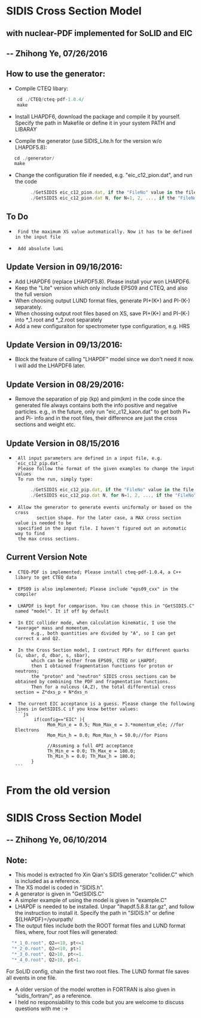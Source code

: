 
# SIDIS Cross Section Model 
## with nuclear-PDF implemented for SoLID and EIC
## -- Zhihong Ye, 07/26/2016

## How to use the generator:
* Compile CTEQ libary:
```js
    cd ./CTEQ/cteq-pdf-1.0.4/
    make
```

* Install LHAPDF6, download the package and compile it by yourself. 
  Specify the path in Makefile or define it in your system PATH and LIBARAY

* Compile the generator (use SIDIS_Lite.h for the version w/o LHAPDF5.8):
```js
   cd ./generator/
   make
```

* Change the configuration file if needed, e.g. "eic_c12_pion.dat", and run the code
```js
         ./GetSIDIS eic_c12_pion.dat, if the "FileNo" value in the file is not "0",
         ./GetSIDIS eic_c12_pion.dat N, for N=1, 2, ..., if the "FileNo" value in the file is "0"
```

## To Do
  *      Find the maximum XS value automatically. Now it has to be defined in the input file
  *      Add absolute lumi

## Update Version in 09/16/2016:
* Add LHAPDF6 (replace LHAPDF5.8). Please install your won LHAPDF6.
* Keep the "Lite" version which only include EPS09 and CTEQ, and also the full version
* When choosing output LUND format files, generate PI+(K+) and PI-(K-) separately.
* When chossing output root files based on XS, save PI+(K+) and PI-(K-) into *_1.root and *_2.root separately
* Add a new configuraiton for spectrometer type configuration, e.g. HRS

## Update Version in 09/13/2016:
* Block the feature of calling "LHAPDF" model since we don't need it now. I will add the LHAPDF6 later.

## Update Version in 08/29/2016:
* Remove the separation of pip (kp) and pim(km) in the code since the generated
   file always contains both the info positive and negative particles. 
     e.g., in the future, only run "eic_c12_kaon.dat" to get both Pi+ and Pi- info
     and in the root files, their difference are just the cross sections and weight etc.

## Update Version in 08/15/2016
  *      All input parameters are defined in a input file, e.g. `eic_c12_pip.dat`.
         Please follow the format of the given examples to change the input values
         To run the run, simply type:
```js
         ./GetSIDIS eic_c12_pip.dat, if the "FileNo" value in the file is not "0",
         ./GetSIDIS eic_c12_pip.dat N, for N=1, 2, ..., if the "FileNo" value in the file is "0"
```
  *      Allow the generator to generate events uniformaly or based on the cross
                section shape. For the later case, a MAX cross section value is needed to be
         specified in the input file. I haven't figured out an automatic way to find
         the max cross sections.

## Current Version Note
 *      CTEQ-PDF is implemented; Please install cteq-pdf-1.0.4, a C++ libary to get CTEQ data
 *      EPS09 is also implemented; Please include "eps09_cxx" in the compiler
 *      LHAPDF is kept for comparison. You can choose this in "GetSIDIS.C" named "model". It if off by default
 *      In EIC collider mode, when calculation kinematic, I use the *average* mass and momentum,
             e.g., both quantities are divided by "A", so I can get correct x and Q2.
 *      In the Cross Section model, I contruct PDFs for different quarks (u, ubar, d, dbar, s, sbar),
             which can be either from EPS09, CTEQ or LHAPDf;
             then I obtained fragmentation functions for proton or neutrons;
             the "proton" and "neutron" SIDIS cross sections can be obtained by combining the PDF and fragmentation functions.
             Then for a nulceus (A,Z), the total differential cross section = Z*dxs_p + N*dxs_n
 *      The current EIC acceptance is a guess. Please change the following lines in GetSIDIS.C if you know better values:
       ```js
              if(config=="EIC" ){
                   Mom_Min_e = 0.5; Mom_Max_e = 3.*momentum_ele; //for Electrons
                   Mom_Min_h = 0.0; Mom_Max_h = 50.0;//for Pions

                   //Assuming a full 4PI acceptance
                   Th_Min_e = 0.0; Th_Max_e = 180.0;
                   Th_Min_h = 0.0; Th_Max_h = 180.0;
             }
       ```


# From the old version 
# SIDIS Cross Section Model 
## -- Zhihong Ye, 06/10/2014

## Note:
* This model is extracted fro Xin Qian's SIDIS generator "collider.C"
which is included as a reference.
* The XS model is coded in "SIDIS.h".
* A generator is given in "GetSIDIS.C"
* A simpler example of using the model is given in "example.C"
* LHAPDF is needed to be installed. Unpar "lhapdf.5.8.8.tar.gz",
and follow the instruction to install it. Specify the path in "SIDIS.h" or
define ${LHAPDF}=/yourpath/
* The output files include both the ROOT format files and LUND format files,
where, four root files will generated: 
```js
  "*_1_0.root", Q2=<10, pt<=1
  "*_2_0.root", Q2=<10, pt>1
  "*_3_0.root", Q2>10, pt<=1.
  "*_4_0.root", Q2>10, pt>1.
 ```
For SoLID config, chain the first two root files.
The LUND format file saves all events in one file.
* A older version of the model wrotten in FORTRAN is also given in "sidis_fortran/", as a reference.
* I held no responsiability to this code but you are welcome to discuss questions with me :->
